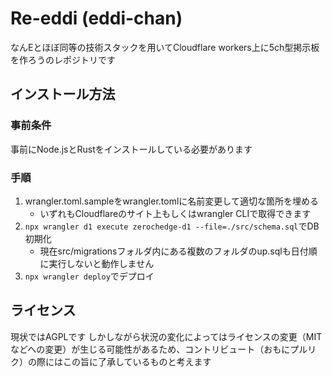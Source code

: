 # Re-eddi (eddi-chan)
なんEとほぼ同等の技術スタックを用いてCloudflare workers上に5ch型掲示板を作ろうのレポジトリです

## インストール方法
### 事前条件
事前にNode.jsとRustをインストールしている必要があります

### 手順
1. wrangler.toml.sampleをwrangler.tomlに名前変更して適切な箇所を埋める
   - いずれもCloudflareのサイト上もしくはwrangler CLIで取得できます
2. `npx wrangler d1 execute zerochedge-d1 --file=./src/schema.sql`でDB初期化
   - 現在src/migrationsフォルダ内にある複数のフォルダのup.sqlも日付順に実行しないと動作しません
3. `npx wrangler deploy`でデプロイ

## ライセンス
現状ではAGPLです
しかしながら状況の変化によってはライセンスの変更（MITなどへの変更）が生じる可能性があるため、コントリビュート（おもにプルリク）の際にはこの旨に了承しているものと考えます
